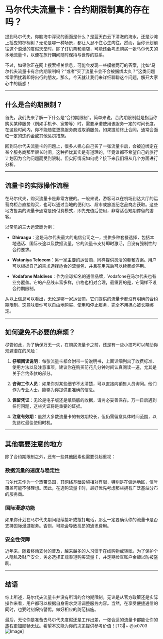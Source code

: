 # 马尔代夫流量卡：合约期限制真的存在吗？

提到马尔代夫，你脑海中浮现的画面是什么？是蓝天白云下清澈的海水，还是沙滩上摇曳的棕榈树？无论是哪一种场景，都让人忍不住心生向往。然而，当你计划前往这个浪漫的度假天堂时，除了订机票和酒店，可能还会考虑购买一张马尔代夫的本地流量卡，以便在旅行期间随时保持与世界的联系。

不过，如果你正在网上搜索相关信息，可能会发现一些模棱两可的答案，比如“马尔代夫流量卡有合约期限制吗？”或者“买了流量卡会不会被捆绑太久？”这类问题常常困扰着即将出行的朋友。那么，今天就让我们来详细聊聊这个问题，解开大家心中的疑惑！

---

## 什么是合约期限制？

首先，我们先来了解一下什么是“合约期限制”。简单来说，合约期限制就是指当你购买某种服务（例如手机卡、宽带等）时，需要承诺使用该服务一定的时间长度。在这段时间内，你不能随意更换服务商或取消服务。如果提前终止合同，通常会面临一定的违约金或其他惩罚措施。

回到马尔代夫流量卡的问题上，很多人担心自己买了一张流量卡后，会被迫绑定在某个服务商那里很长时间。这种担忧其实是有道理的，毕竟谁都不希望自己的旅行计划因为合约问题而受到限制。但实际情况如何呢？接下来我们将从几个方面进行分析。

---

## 流量卡的实际操作流程

在马尔代夫，购买流量卡是非常方便的。一般来说，游客可以在机场到达大厅的运营商柜台直接购买，也可以通过当地的便利店、超市或旅游纪念品商店获取。这些地方售卖的流量卡通常是预付费模式，即先充值后使用，非常适合短期停留的游客。

以常见的三大运营商为例：

- **Dhiraagu**：这是马尔代夫最大的电信公司之一，提供多种套餐选择，包括本地通话、国际长途以及数据流量。它的流量卡支持即时激活，且没有强制性的合约要求。
  
- **Wataniya Telecom**：另一家主要的运营商，同样提供灵活的套餐方案。用户可以根据自己的需求选择适合的流量包，并且在用完后可以续费或停用。

- **Vodafone Maldives**：作为全球知名的通信品牌，Vodafone在马尔代夫也有业务覆盖。它的产品线丰富多样，价格也相对合理，最重要的是，它同样不设合约期限制。

从以上信息可以看出，无论是哪一家运营商，它们提供的流量卡都没有明确的合约期限制。这意味着你可以自由地购买、使用和停止服务，完全不用担心被长期绑定。

---

## 如何避免不必要的麻烦？

尽管如此，为了确保万无一失，在购买流量卡之前，还是有一些小技巧可以帮助你规避潜在的风险：

1. **仔细阅读说明**：每张流量卡都会附带一份说明书，上面详细列出了收费标准、使用方法以及注意事项。建议你在购买前花几分钟时间认真阅读一遍，尤其是关于合约条款的部分。

2. **咨询工作人员**：如果你对某些细节不太清楚，可以直接向销售人员询问。他们作为专业人士，能够为你提供更准确的信息。

3. **保留凭证**：无论是电子版还是纸质版的收据，请务必妥善保存。万一日后遇到任何问题，这些凭证将是重要的证据。

4. **注意有效期**：虽然大多数流量卡的有效期较长，但仍需留意具体时间范围，以免错过最佳使用时机。

---

## 其他需要注意的地方

除了合约期限制之外，还有一些其他因素也需要引起重视：

### 数据流量的速度与稳定性

马尔代夫作为一个热带岛国，其网络基础设施相对有限，特别是在偏远地区，信号覆盖可能不够理想。因此，在选购流量卡时，最好优先考虑那些拥有广泛基站分布的服务商。

### 国际漫游功能

如果你计划在马尔代夫期间继续接听或拨打电话，那么一定要确认你的流量卡是否支持国际漫游服务。否则，可能会导致高昂的通讯费用。

### 安全性保障

近年来，随着移动支付的普及，越来越多的人习惯于在线购物或转账。为了保护个人隐私及财产安全，务必选择正规渠道购买流量卡，并定期检查账户余额以防被盗刷。

---

## 结语

综上所述，马尔代夫流量卡并没有所谓的合约期限制。无论是从官方政策还是实际操作来看，用户都可以根据自身需求灵活调整服务内容。当然，在享受便捷通信的同时，也要时刻保持警惕，做好相应的防范措施。

最后，无论你是准备去马尔代夫度假还是工作出差，一张合适的流量卡都能让你的旅程更加顺畅无忧。希望本文能为你的决策提供参考价值！[TG💪+ @jx0703 ![Image](https://github.com/user-attachments/assets/dbca1d08-cadb-493c-b0ec-ad6f7a83f270)]